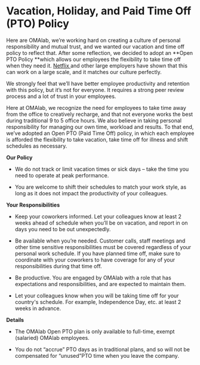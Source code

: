 
# Vacation, Holiday, and Paid Time Off \(PTO\) Policy



Here are OMAlab, we’re working hard on creating a culture of personal responsibility and mutual trust, and we wanted our vacation and time off policy to reflect that. After some reflection, we decided to adopt an **Open PTO Policy **which allows our employees the flexibility to take time off when they need it. [Netflix ](http://www.netflix.com/)and other large employers have shown that this can work on a large scale, and it matches our culture perfectly.



We strongly feel that we’ll have better employee productivity and retention with this policy, but it’s not for everyone. It requires a strong peer review process and a lot of trust in your employees.



Here at OMAlab, we recognize the need for employees to take time away from the office to creatively recharge, and that not everyone works the best during traditional 9 to 5 office hours. We also believe in taking personal responsibility for managing our own time, workload and results. To that end, we’ve adopted an Open PTO \(Paid Time Off\) policy, in which each employee is afforded the flexibility to take vacation, take time off for illness and shift schedules as necessary.



**Our Policy**



* We do not track or limit vacation times or sick days – take the time you need to operate at peak performance.

* You are welcome to shift their schedules to match your work style, as long as it does not impact the productivity of your colleagues.



**Your Responsibilities**



* Keep your coworkers informed. Let your colleagues know at least 2 weeks ahead of schedule when you’ll be on vacation, and report in on days you need to be out unexpectedly.

* Be available when you’re needed. Customer calls, staff meetings and other time sensitive responsibilities must be covered regardless of your personal work schedule. If you have planned time off, make sure to coordinate with your coworkers to have coverage for any of your responsibilities during that time off.

* Be productive. You are engaged by OMAlab with a role that has expectations and responsibilities, and are expected to maintain them.

* Let your colleagues know when you will be taking time off for your country's schedule. For example, Independence Day, etc. at least 2 weeks in advance.



**Details**



* The OMAlab Open PTO plan is only available to full-time, exempt \(salaried\) OMAlab employees.

* You do not “accrue” PTO days as in traditional plans, and so will not be compensated for “unused”PTO time when you leave the company.
